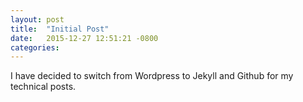 ```yaml
---
layout: post
title:  "Initial Post"
date:   2015-12-27 12:51:21 -0800
categories:
---
```

I have decided to switch from Wordpress to Jekyll and Github for my technical posts.
